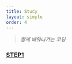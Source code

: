 ```yaml
---
title: Study 
layout: simple
order: 4
---
```


> *함께 배워나가는 코딩*



### [STEP1](/temp/music/Imperial_mathematics)
